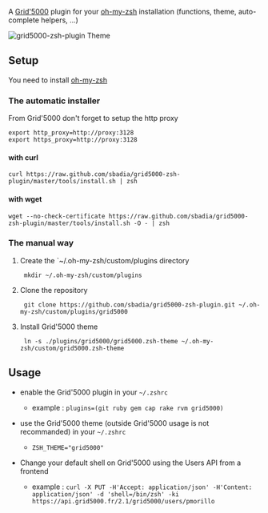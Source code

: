 A [Grid'5000](https://www.grid5000.fr) plugin for your [oh-my-zsh](https://github.com/robbyrussell/oh-my-zsh) installation (functions, theme, auto-complete helpers, ...)

![grid5000-zsh-plugin Theme](http://pmorillon.github.com/images/grid5000-zsh-plugin.png)

## Setup

You need to install [oh-my-zsh](https://github.com/robbyrussell/oh-my-zsh)

### The automatic installer

From Grid'5000 don't forget to setup the http proxy

	export http_proxy=http://proxy:3128
	export https_proxy=http://proxy:3128

#### with curl

	curl https://raw.github.com/sbadia/grid5000-zsh-plugin/master/tools/install.sh | zsh

#### with wget

	wget --no-check-certificate https://raw.github.com/sbadia/grid5000-zsh-plugin/master/tools/install.sh -O - | zsh

### The manual way

1. Create the `~/.oh-my-zsh/custom/plugins directory

		mkdir ~/.oh-my-zsh/custom/plugins


2. Clone the repository

		git clone https://github.com/sbadia/grid5000-zsh-plugin.git ~/.oh-my-zsh/custom/plugins/grid5000


3. Install Grid'5000 theme

		ln -s ./plugins/grid5000/grid5000.zsh-theme ~/.oh-my-zsh/custom/grid5000.zsh-theme

## Usage

* enable the Grid'5000 plugin in your `~/.zshrc`
 	* example : `plugins=(git ruby gem cap rake rvm grid5000)`

* use the Grid'5000 theme (outside Grid'5000 usage is not recommanded) in your `~/.zshrc`
	* `ZSH_THEME="grid5000"	`

* Change your default shell on Grid'5000 using the Users API from a frontend
  * example : `curl -X PUT -H'Accept: application/json' -H'Content: application/json' -d 'shell=/bin/zsh' -ki https://api.grid5000.fr/2.1/grid5000/users/pmorillo`
